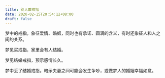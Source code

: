 ```yaml
---
title: 别人戴戒指
date: 2020-02-15T20:54:12+08:00
draft: false
---
```


梦中的戒指，象征爱情、婚姻，同时也有承诺、圆满的含义，有时还象征人和人之间的关系。

梦见买戒指，家里会有人结婚。

梦见结婚戒指，预示感情长久。

梦中丢了结婚戒指，暗示夫妻之间可能会发生争吵，或做梦人的婚姻幸福如意。

